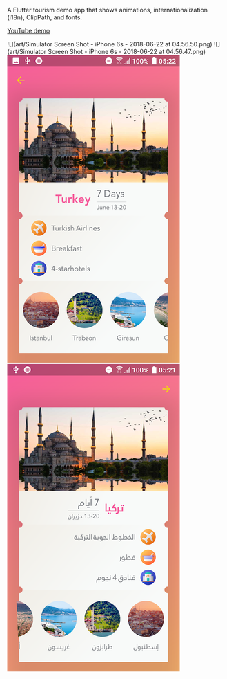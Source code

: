
A Flutter tourism demo app that shows animations, internationalization (i18n), ClipPath, and fonts.

[YouTube demo](https://youtu.be/31WL1ep1Ce8)

![](art/Simulator Screen Shot - iPhone 6s - 2018-06-22 at 04.56.50.png)
![](art/Simulator Screen Shot - iPhone 6s - 2018-06-22 at 04.56.47.png)
![](art/Screenshot_20180622-052206.png)
![](art/Screenshot_20180622-052158.png)

<!-- ### Credits
-  -->